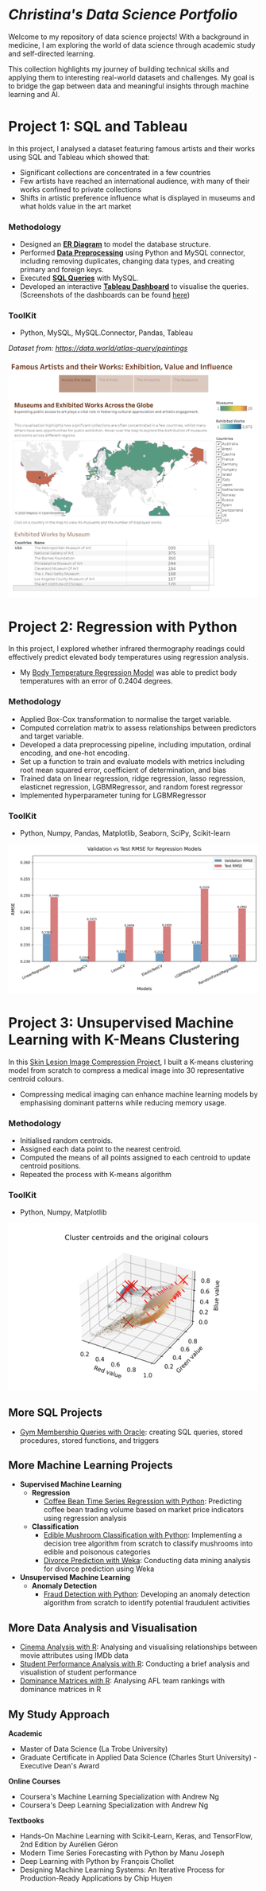 # *Christina's Data Science Portfolio*
Welcome to my repository of data science projects! With a background in medicine, I am exploring the world of data science through academic study and self-directed learning. 

This collection highlights my journey of building technical skills and applying them to interesting real-world datasets and challenges. My goal is to bridge the gap between data and meaningful insights through machine learning and AI.

# Project 1: SQL and Tableau
In this project, I analysed a dataset featuring famous artists and their works using SQL and Tableau which showed that:
- Significant collections are concentrated in a few countries
- Few artists have reached an international audience, with many of their works confined to private collections
- Shifts in artistic preference influence what is displayed in museums and what holds value in the art market

### **Methodology**
- Designed an [**ER Diagram**](Famous%20Paintings/Art%20ER%20Diagram.jpg) to model the database structure.
- Performed [**Data Preprocessing**](Famous%20Paintings/art_preprocessing.ipynb) using Python and MySQL connector, including removing duplicates, changing data types, and creating primary and foreign keys.
- Executed [**SQL Queries**](Famous%20Paintings/art%20sql.ipynb) with MySQL.
- Developed an interactive [**Tableau Dashboard**](https://public.tableau.com/views/FamousArtistsandtheirWorks/Art?:language=en-GB&:sid=&:redirect=auth&:display_count=n&:origin=viz_share_link) to visualise the queries. (Screenshots of the dashboards can be found [here](Famous%20Paintings/Dashboards/art%20dashboards.md))

### **ToolKit**
- Python, MySQL, MySQL.Connector, Pandas, Tableau

_Dataset from: https://data.world/atlas-query/paintings_

![](Famous%20Paintings/Dashboards/Story%201.png)

# Project 2: Regression with Python
In this project, I explored whether infrared thermography readings could effectively predict elevated body temperatures using regression analysis. 
- My [Body Temperature Regression Model](Infrared%20Thermography%20Regression/Infrared%20Thermography%20Regression.ipynb) was able to predict body temperatures with an error of 0.2404 degrees. 

### **Methodology**
- Applied Box-Cox transformation to normalise the target variable.
- Computed correlation matrix to assess relationships between predictors and target variable.
- Developed a data preprocessing pipeline, including imputation, ordinal encoding, and one-hot encoding.
- Set up a function to train and evaluate models with metrics including root mean squared error, coefficient of determination, and bias
- Trained data on linear regression, ridge regression, lasso regression, elasticnet regression, LGBMRegressor, and random forest regressor
- Implemented hyperparameter tuning for LGBMRegressor

### **ToolKit**
- Python, Numpy, Pandas, Matplotlib, Seaborn, SciPy, Scikit-learn

![](Infrared%20Thermography%20Regression/rmse_plot.jpg)

# Project 3: Unsupervised Machine Learning with K-Means Clustering
In this [Skin Lesion Image Compression Project](Skin%20Lesion%20K-Means%20Clustering/Skin%20Lesion%20K-Means%20Clustering.ipynb), I built a K-means clustering model from scratch to compress a medical image into 30 representative centroid colours. 
- Compressing medical imaging can enhance machine learning models by emphasising dominant patterns while reducing memory usage.

### **Methodology**
- Initialised random centroids.
- Assigned each data point to the nearest centroid.
- Computed the means of all points assigned to each centroid to update centroid positions.
- Repeated the process with K-means algorithm

### **ToolKit**
- Python, Numpy, Matplotlib
  
![](Skin%20Lesion%20K-Means%20Clustering/lesion_plot.jpg)

## More SQL Projects
  - [Gym Membership Queries with Oracle](Gym_SQL.ipynb): creating SQL queries, stored procedures, stored functions, and triggers
      
## More Machine Learning Projects
  - **Supervised Machine Learning**
    - **Regression**
      - [Coffee Bean Time Series Regression with Python](Coffee%20Bean%20Regression/Coffee%20Bean%20Regression.ipynb): Predicting coffee bean trading volume based on market price indicators using regression analysis 
    - **Classification**
      - [Edible Mushroom Classification with Python](Mushroom%20Classification/Mushroom%20Classification.ipynb): Implementing a decision tree algorithm from scratch to classify mushrooms into edible and poisonous categories
      - [Divorce Prediction with Weka](Divorce%20Prediction.ipynb): Conducting data mining analysis for divorce prediction using Weka
  - **Unsupervised Machine Learning**
    - **Anomaly Detection**
      - [Fraud Detection with Python](Transaction%20Fraud%20Anomaly%20Detection/Transaction%20Fraud%20Anomaly%20Detection.ipynb): Developing an anomaly detection algorithm from scratch to identify potential fraudulent activities
 
## More Data Analysis and Visualisation
  - [Cinema Analysis with R](Data%20Analysis%20of%20IMDB%20Dataset.ipynb): Analysing and visualising relationships between movie attributes using IMDb data
  - [Student Performance Analysis with R](Student%20Marks/Data%20Analysis%20of%20Student%20Marks.ipynb): Conducting a brief analysis and visualistion of student performance
  - [Dominance Matrices with R](Dominance%20Matrices.ipynb): Analysing AFL team rankings with dominance matrices in R
  

## My Study Approach
**Academic**
- Master of Data Science (La Trobe University)
- Graduate Certificate in Applied Data Science (Charles Sturt University) - Executive Dean's Award

**Online Courses**
- Coursera's Machine Learning Specialization with Andrew Ng
- Coursera's Deep Learning Specialization with Andrew Ng

**Textbooks**
- Hands-On Machine Learning with Scikit-Learn, Keras, and TensorFlow, 2nd Edition by Aurélien Géron
- Modern Time Series Forecasting with Python by Manu Joseph
- Deep Learning with Python by François Chollet
- Designing Machine Learning Systems: An Iterative Process for Production-Ready Applications by Chip Huyen
